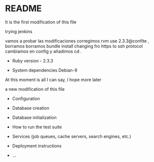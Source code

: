 # README


It is the first modification of this file

trying jenkins

vamos a probar las modificaciones
corregimos rvm use 2.3.3@confite , borramos
borramos bundle install
changing fro  https to ssh  protocol
cambiamos en  config y añadimos cd .

* Ruby version - 2.3.3

* System dependencies   Debian-9

At this moment is all I can say, I hope more later

a new modification of this file

* Configuration

* Database creation

* Database initialization

* How to run the test suite

* Services (job queues, cache servers, search engines, etc.)

* Deployment instructions

* ...
